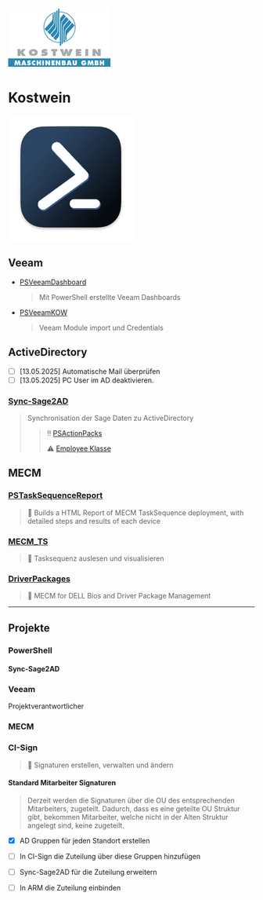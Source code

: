 ![logo](images/Kostwein_Maschinenbau.png)
# Kostwein

![logo](/images/PowerShell.png ':size=5%')

## Veeam

- [PSVeeamDashboard](<https://github.com/KOWThamielis/KOWVeeamDashboard>)
  > Mit PowerShell erstellte Veeam Dashboards
- [PSVeeamKOW](<https://github.com/Thamielis/PSVeeamKOW>)
  > Veeam Module import und Credentials

## ActiveDirectory

  - [ ] [13.05.2025] Automatische Mail überprüfen
  - [ ] [13.05.2025] PC User im AD deaktivieren.

### [Sync-Sage2AD](<https://github.com/KOWThamielis/Sync-Sage2AD>)
  > Synchronisation der Sage Daten zu ActiveDirectory
  >> :bangbang: [PSActionPacks](<https://github.com/Thamielis/PSActionPacks>)
  >>
  >> :warning: [Employee Klasse](<https://github.com/Stephanevg/PowerShellClassesSeries2/blob/master/Employee_part5.ps1>)

## MECM

### [PSTaskSequenceReport](<https://github.com/KOWThamielis/PSTaskSequenceReport)>)
  > 📝 Builds a HTML Report of MECM TaskSequence deployment, with detailed steps and results of each device
  
### [MECM_TS](https://github.com/Thamielis/MECM_TS)
  > 📝 Tasksequenz auslesen und visualisieren

### [DriverPackages](https://github.com/In-Pro-Org/DriverPackages)
  > 📝 MECM for DELL Bios and Driver Package Management

---

## Projekte

### PowerShell

#### Sync-Sage2AD

### Veeam
  Projektverantwortlicher

### MECM

### CI-Sign
  > 📝 Signaturen erstellen, verwalten und ändern

#### Standard Mitarbeiter Signaturen
  > Derzeit werden die Signaturen über die OU des entsprechenden Mitarbeiters, zugeteilt.
  > Dadurch, dass es eine geteilte OU Struktur gibt, bekommen Mitarbeiter, welche nicht in der Alten
  > Struktur angelegt sind, keine zugeteilt.

  - [X] AD Gruppen für jeden Standort erstellen
  - [ ] In CI-Sign die Zuteilung über diese Gruppen hinzufügen
  - [ ] Sync-Sage2AD für die Zuteilung erweitern
  - [ ] In ARM die Zuteilung einbinden



